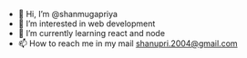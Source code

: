- 👋 Hi, I’m @shanmugapriya
- 👀 I’m interested in web development
- 🌱 I’m currently learning react and node
- 📫 How to reach me in my mail shanupri.2004@gmail.com

<!---
shanupri004/shanupri004 is a ✨ special ✨ repository because its `README.md` (this file) appears on your GitHub profile.
You can click the Preview link to take a look at your changes.
--->
